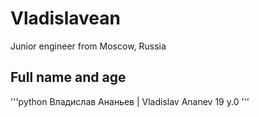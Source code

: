 # Vladislavean
Junior engineer from Moscow, Russia

## Full name and age

'''python
Владислав Ананьев | Vladislav Ananev 19 y.0
'''
